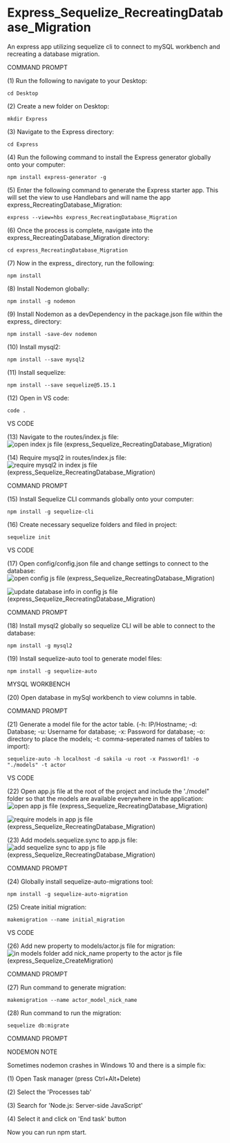# Express_Sequelize_RecreatingDatabase_Migration
An express app utilizing sequelize cli to connect to mySQL workbench and recreating a database migration. 

COMMAND PROMPT

(1) Run the following to navigate to your Desktop: 

    cd Desktop

(2) Create a new folder on Desktop: 

    mkdir Express

(3) Navigate to the Express directory: 

    cd Express

(4) Run the following command to install the Express generator globally onto your computer: 

    npm install express-generator -g

(5) Enter the following command to generate the Express starter app. This will set the view to use Handlebars and will name the app express_RecreatingDatabase_Migration: 

    express --view=hbs express_RecreatingDatabase_Migration

(6) Once the process is complete, navigate into the express_RecreatingDatabase_Migration directory: 

    cd express_RecreatingDatabase_Migration

(7) Now in the express_ directory, run the following: 

    npm install

(8) Install Nodemon globally: 

    npm install -g nodemon
    
(9) Install Nodemon as a devDependency in the package.json file within the express_ directory:

    npm install -save-dev nodemon
    
(10) Install mysql2:

    npm install --save mysql2

(11) Install sequelize: 

    npm install --save sequelize@5.15.1

(12) Open in VS code:

    code . 


VS CODE

(13) Navigate to the routes/index.js file: ![open index js file (express_Sequelize_RecreatingDatabase_Migration)](https://user-images.githubusercontent.com/35668707/68538862-10593880-0349-11ea-9d62-2585c802ce9e.JPG)

(14) Require mysql2 in routes/index.js file: ![require mysql2 in index js file (express_Sequelize_RecreatingDatabase_Migration)](https://user-images.githubusercontent.com/35668707/68538886-6ded8500-0349-11ea-9e2a-d8576e04328c.JPG)


COMMAND PROMPT

(15) Install Sequelize CLI commands globally onto your computer: 

    npm install -g sequelize-cli

(16) Create necessary sequelize folders and filed in project:

    sequelize init
 

VS CODE

(17) Open config/config.json file and change settings to connect to the database: ![open config js file (express_Sequelize_RecreatingDatabase_Migration)](https://user-images.githubusercontent.com/35668707/68538907-ad1bd600-0349-11ea-8874-ef37656232bd.JPG)

![update database info in config js file (express_Sequelize_RecreatingDatabase_Migration)](https://user-images.githubusercontent.com/35668707/68538910-d472a300-0349-11ea-94bd-4f251432f141.JPG)

COMMAND PROMPT

(18) Install mysql2 globally so sequelize CLI will be able to connect to the database:

    npm install -g mysql2
    
(19) Install sequelize-auto tool to generate model files: 

    npm install -g sequelize-auto

    
MYSQL WORKBENCH

(20) Open database in mySql workbench to view columns in table.

COMMAND PROMPT

(21) Generate a model file for the actor table. (-h: IP/Hostname; -d: Database; -u: Username for database; -x: Password for database; -o: directory to place the models; -t: comma-seperated names of tables to import):  

    sequelize-auto -h localhost -d sakila -u root -x Password1! -o "./models" -t actor
    

VS CODE

(22) Open app.js file at the root of the project and include the './model" folder so that the models are available everywhere in the application: ![open app js file (express_Sequelize_RecreatingDatabase_Migration)](https://user-images.githubusercontent.com/35668707/68538923-24ea0080-034a-11ea-8d78-5c813cbe4bba.JPG)

![require models in app js file (express_Sequelize_RecreatingDatabase_Migration)](https://user-images.githubusercontent.com/35668707/68538937-582c8f80-034a-11ea-93bf-030ade754768.JPG)

(23) Add models.sequelize.sync to app.js file: ![add sequelize sync to app js file (express_Sequelize_RecreatingDatabase_Migration)](https://user-images.githubusercontent.com/35668707/68538947-7c886c00-034a-11ea-824f-3041b6425bf1.JPG)


COMMAND PROMPT

(24) Globally install sequelize-auto-migrations tool:

    npm install -g sequelize-auto-migration
  
(25) Create initial migration: 

    makemigration --name initial_migration
    

VS CODE

(26) Add new property to models/actor.js file for migration: ![in models folder add nick_name property to the actor js file (express_Sequelize_CreateMigration)](https://user-images.githubusercontent.com/35668707/68441726-0c88b300-019d-11ea-964b-a6e117286649.JPG)

COMMAND PROMPT

(27) Run command to generate migration: 

    makemigration --name actor_model_nick_name
    
(28) Run command to run the migration:

    sequelize db:migrate

COMMAND PROMPT


NODEMON NOTE

Sometimes nodemon crashes in Windows 10 and there is a simple fix:

(1) Open Task manager (press Ctrl+Alt+Delete)

(2) Select the 'Processes tab'

(3) Search for 'Node.js: Server-side JavaScript'

(4) Select it and click on 'End task' button

Now you can run npm start.
